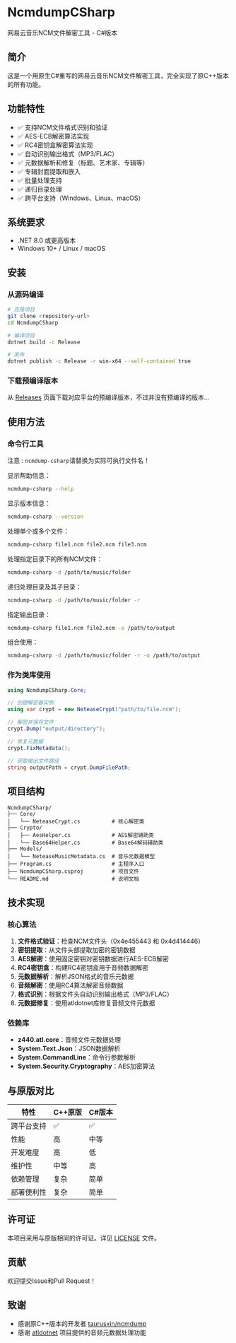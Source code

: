 # NcmdumpCSharp

网易云音乐NCM文件解密工具 - C#版本

## 简介

这是一个用原生C#重写的网易云音乐NCM文件解密工具，完全实现了原C++版本的所有功能。

## 功能特性

- ✅ 支持NCM文件格式识别和验证
- ✅ AES-ECB解密算法实现
- ✅ RC4密钥盒解密算法实现
- ✅ 自动识别输出格式（MP3/FLAC）
- ✅ 元数据解析和修复（标题、艺术家、专辑等）
- ✅ 专辑封面提取和嵌入
- ✅ 批量处理支持
- ✅ 递归目录处理
- ✅ 跨平台支持（Windows、Linux、macOS）

## 系统要求

- .NET 8.0 或更高版本
- Windows 10+ / Linux / macOS

## 安装

### 从源码编译

```bash
# 克隆项目
git clone <repository-url>
cd NcmdumpCSharp

# 编译项目
dotnet build -c Release

# 发布
dotnet publish -c Release -r win-x64 --self-contained true
```

### 下载预编译版本

从 [Releases](https://github.com/Mioter/NcmdumpCSharp/releases) 页面下载对应平台的预编译版本，不过并没有预编译的版本...

## 使用方法

### 命令行工具

注意 : `ncmdump-csharp`请替换为实际可执行文件名！

显示帮助信息：

```bash
ncmdump-csharp --help
```

显示版本信息：

```bash
ncmdump-csharp --version
```

处理单个或多个文件：

```bash
ncmdump-csharp file1.ncm file2.ncm file3.ncm
```

处理指定目录下的所有NCM文件：

```bash
ncmdump-csharp -d /path/to/music/folder
```

递归处理目录及其子目录：

```bash
ncmdump-csharp -d /path/to/music/folder -r
```

指定输出目录：

```bash
ncmdump-csharp file1.ncm file2.ncm -o /path/to/output
```

组合使用：

```bash
ncmdump-csharp -d /path/to/music/folder -r -o /path/to/output
```

### 作为类库使用

```csharp
using NcmdumpCSharp.Core;

// 创建解密器实例
using var crypt = new NeteaseCrypt("path/to/file.ncm");

// 解密并保存文件
crypt.Dump("output/directory");

// 修复元数据
crypt.FixMetadata();

// 获取输出文件路径
string outputPath = crypt.DumpFilePath;
```

## 项目结构

```
NcmdumpCSharp/
├── Core/
│   └── NeteaseCrypt.cs          # 核心解密类
├── Crypto/
│   ├── AesHelper.cs             # AES解密辅助类
│   └── Base64Helper.cs          # Base64解码辅助类
├── Models/
│   └── NeteaseMusicMetadata.cs  # 音乐元数据模型
├── Program.cs                   # 主程序入口
├── NcmdumpCSharp.csproj         # 项目文件
└── README.md                    # 说明文档
```

## 技术实现

### 核心算法

1. **文件格式验证**：检查NCM文件头（0x4e455443 和 0x4d414446）
2. **密钥提取**：从文件头部提取加密的密钥数据
3. **AES解密**：使用固定密钥对密钥数据进行AES-ECB解密
4. **RC4密钥盒**：构建RC4密钥盒用于音频数据解密
5. **元数据解析**：解析JSON格式的音乐元数据
6. **音频解密**：使用RC4算法解密音频数据
7. **格式识别**：根据文件头自动识别输出格式（MP3/FLAC）
8. **元数据修复**：使用atldotnet库修复音频文件元数据

### 依赖库

- **z440.atl.core**：音频文件元数据处理
- **System.Text.Json**：JSON数据解析
- **System.CommandLine**：命令行参数解析
- **System.Security.Cryptography**：AES加密算法

## 与原版对比

| 特性    | C++原版 | C#版本 |
|-------|-------|------|
| 跨平台支持 | ✅     | ✅    |
| 性能    | 高     | 中等   |
| 开发难度  | 高     | 低    |
| 维护性   | 中等    | 高    |
| 依赖管理  | 复杂    | 简单   |
| 部署便利性 | 复杂    | 简单   |

## 许可证

本项目采用与原版相同的许可证。详见 [LICENSE](LICENSE) 文件。

## 贡献

欢迎提交Issue和Pull Request！

## 致谢

- 感谢原C++版本的开发者 [taurusxin/ncmdump](https://github.com/taurusxin/ncmdump)
- 感谢 [atldotnet](https://github.com/Zeugma440/atldotnet) 项目提供的音频元数据处理功能 

